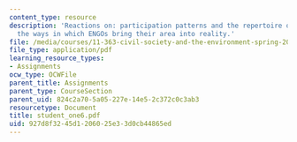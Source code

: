 ```yaml
---
content_type: resource
description: 'Reactions on: participation patterns and the repertoire of actions are
  the ways in which ENGOs bring their area into reality.'
file: /media/courses/11-363-civil-society-and-the-environment-spring-2005/927d8f3245d1206025e33d0cb44865ed_student_one6.pdf
file_type: application/pdf
learning_resource_types:
- Assignments
ocw_type: OCWFile
parent_title: Assignments
parent_type: CourseSection
parent_uid: 824c2a70-5a05-227e-14e5-2c372c0c3ab3
resourcetype: Document
title: student_one6.pdf
uid: 927d8f32-45d1-2060-25e3-3d0cb44865ed
---
```

